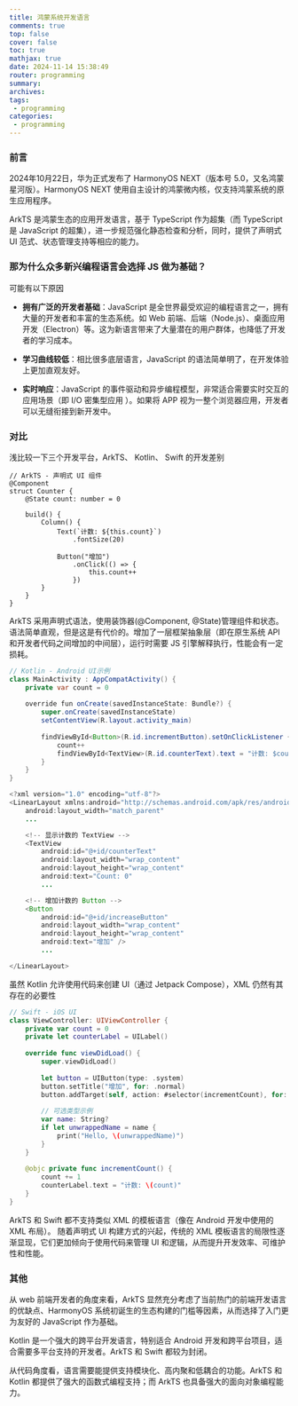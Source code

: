 ```yaml
---
title: 鸿蒙系统开发语言
comments: true
top: false
cover: false
toc: true
mathjax: true
date: 2024-11-14 15:38:49
router: programming
summary:
archives:
tags: 
 - programming
categories:
 - programming
---
```


### 前言

2024年10月22日，华为正式发布了 HarmonyOS NEXT（版本号 5.0，又名鸿蒙星河版）。HarmonyOS NEXT 使用自主设计的鸿蒙微内核，仅支持鸿蒙系统的原生应用程序。

ArkTS 是鸿蒙生态的应用开发语言，基于 TypeScript 作为超集（而 TypeScript 是 JavaScript 的超集），进一步规范强化静态检查和分析，同时，提供了声明式 UI 范式、状态管理支持等相应的能力。

<!-- more -->


### 那为什么众多新兴编程语言会选择 JS 做为基础？

可能有以下原因

- **拥有广泛的开发者基础**：JavaScript 是全世界最受欢迎的编程语言之一，拥有大量的开发者和丰富的生态系统。如 Web 前端、后端（Node.js）、桌面应用开发（Electron）等。这为新语言带来了大量潜在的用户群体，也降低了开发者的学习成本。

- **学习曲线较低**：相比很多底层语言，JavaScript 的语法简单明了，在开发体验上更加直观友好。

- **实时响应**：JavaScript 的事件驱动和异步编程模型，非常适合需要实时交互的应用场景（即 I/O 密集型应用 ）。如果将 APP 视为一整个浏览器应用，开发者可以无缝衔接到新开发中。



### 对比

浅比较一下三个开发平台，ArkTS、 Kotlin、 Swift 的开发差别

```JS
// ArkTS - 声明式 UI 组件
@Component
struct Counter {
    @State count: number = 0
    
    build() {
        Column() {
            Text(`计数: ${this.count}`)
                .fontSize(20)
            
            Button("增加")
                .onClick(() => {
                    this.count++
                })
        }
    }
}
```

ArkTS 采用声明式语法，使用装饰器(@Component, @State)管理组件和状态。
语法简单直观，但是这是有代价的。增加了一层框架抽象层（即在原生系统 API 和开发者代码之间增加的中间层），运行时需要 JS 引擎解释执行，性能会有一定损耗。


```JAVA
// Kotlin - Android UI示例
class MainActivity : AppCompatActivity() {
    private var count = 0
    
    override fun onCreate(savedInstanceState: Bundle?) {
        super.onCreate(savedInstanceState)
        setContentView(R.layout.activity_main)
        
        findViewById<Button>(R.id.incrementButton).setOnClickListener {
            count++
            findViewById<TextView>(R.id.counterText).text = "计数: $count"
        }
    }
}

<?xml version="1.0" encoding="utf-8"?>
<LinearLayout xmlns:android="http://schemas.android.com/apk/res/android"
    android:layout_width="match_parent"
    ...

    <!-- 显示计数的 TextView -->
    <TextView
        android:id="@+id/counterText"
        android:layout_width="wrap_content"
        android:layout_height="wrap_content"
        android:text="Count: 0"
        ...

    <!-- 增加计数的 Button -->
    <Button
        android:id="@+id/increaseButton"
        android:layout_width="wrap_content"
        android:layout_height="wrap_content"
        android:text="增加" />
        ...

</LinearLayout>
```

虽然 Kotlin 允许使用代码来创建 UI（通过 Jetpack Compose），XML 仍然有其存在的必要性


```Swift
// Swift - iOS UI
class ViewController: UIViewController {
    private var count = 0
    private let counterLabel = UILabel()
    
    override func viewDidLoad() {
        super.viewDidLoad()
        
        let button = UIButton(type: .system)
        button.setTitle("增加", for: .normal)
        button.addTarget(self, action: #selector(incrementCount), for: .touchUpInside)
        
        // 可选类型示例
        var name: String?
        if let unwrappedName = name {
            print("Hello, \(unwrappedName)")
        }
    }
    
    @objc private func incrementCount() {
        count += 1
        counterLabel.text = "计数: \(count)"
    }
}
```

ArkTS 和 Swift 都不支持类似 XML 的模板语言（像在 Android 开发中使用的 XML 布局）。
随着声明式 UI 构建方式的兴起，传统的 XML 模板语言的局限性逐渐显现，它们更加倾向于使用代码来管理 UI 和逻辑，从而提升开发效率、可维护性和性能。


### 其他

从 web 前端开发者的角度来看，ArkTS 显然充分考虑了当前热门的前端开发语言的优缺点、HarmonyOS 系统初诞生的生态构建的门槛等因素，从而选择了入门更为友好的 JavaScript 作为基础。

Kotlin 是一个强大的跨平台开发语言，特别适合 Android 开发和跨平台项目，适合需要多平台支持的开发者。ArkTS 和 Swift 都较为封闭。

从代码角度看，语言需要能提供支持模块化、高内聚和低耦合的功能。ArkTS 和 Kotlin 都提供了强大的函数式编程支持；而 ArkTS 也具备强大的面向对象编程能力。